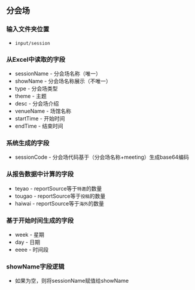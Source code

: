 ## 分会场

### 输入文件夹位置
- `input/session`

### 从Excel中读取的字段
- sessionName - 分会场名称（唯一）
- showName - 分会场名称展示（不唯一）
- type - 分会场类型
- theme - 主题
- desc - 分会场介绍
- venueName - 场馆名称
- startTime - 开始时间
- endTime - 结束时间

### 系统生成的字段
- sessionCode - 分会场代码基于（分会场名称+meeting）生成base64编码

### 从报告数据中计算的字段
- teyao - reportSource等于`特邀`的数量
- tougao - reportSource等于`投稿`的数量
- haiwai - reportSource等于`海外`的数量

### 基于开始时间生成的字段
- week - 星期
- day - 日期
- eeee - 时间段

### showName字段逻辑
- 如果为空，则将sessionName赋值给showName